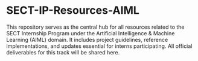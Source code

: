 # SECT-IP-Resources-AIML
This repository serves as the central hub for all resources related to the SECT Internship Program under the Artificial Intelligence &amp; Machine Learning (AIML) domain. It includes project guidelines, reference implementations, and updates essential for interns participating. All official deliverables for this track will be shared here.
